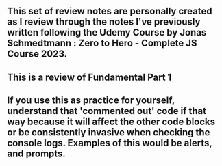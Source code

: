## This set of review notes are personally created as I review through the notes I've previously written following the Udemy Course by Jonas Schmedtmann : Zero to Hero - Complete JS Course 2023.

## This is a review of Fundamental Part 1

## If you use this as practice for yourself, understand that 'commented out' code if that way because it will affect the other code blocks or be consistently invasive when checking the console logs. Examples of this would be alerts, and prompts.
